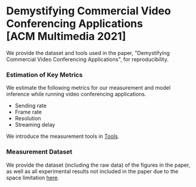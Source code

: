 # Demystifying Commercial Video Conferencing Applications<br/>[ACM Multimedia 2021]

We provide the dataset and tools used in the paper, "Demystifying Commercial Video Conferencing Applications", for reproducibility.

### Estimation of Key Metrics

We estimate the following metrics for our measurement and model inference while running video conferencing applications.
- Sending rate
- Frame rate
- Resolution
- Streaming delay

We introduce the measurement tools in [Tools](https://github.com/Insoo-Lee/Demystifying-Commercial-Video-Conferencing-Applications/tree/main/Tools). 

### Measurement Dataset

We provide the dataset (including the raw data) of the figures in the paper, as well as all experimental results not included in the paper due to the space limitation [here]().
